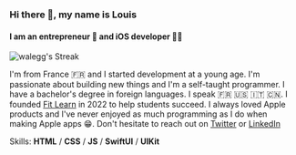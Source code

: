 ### Hi there 👋, my name is Louis
#### I am an entrepreneur 🚀 and iOS developer 👨‍💻

![walegg's Streak](https://github-readme-streak-stats.herokuapp.com/?user=walegg&theme=gruvbox&hide_border=true)


I'm from France 🇫🇷 and I started development at a young age.
I'm passionate about building new things and I'm a self-taught programmer.
I have a bachelor's degree in foreign languages. I speak 🇫🇷 🇺🇸 🇮🇹 🇨🇳.
I founded [Fit Learn](www.fit-learn.com) in 2022 to help students succeed.
I always loved Apple products and I've never enjoyed as much programming as I do when making Apple apps 😁.
Don't hesitate to reach out on [Twitter](https://twitter.com/WaleML) or [LinkedIn](https://www.linkedin.com/in/louis-mille-66b382181/)

Skills: **HTML** / **CSS** / **JS** / **SwiftUI** / **UIKit**
